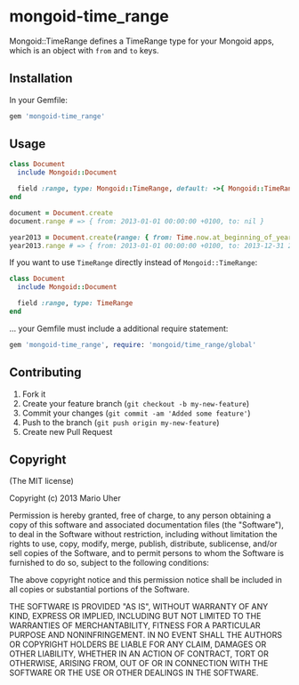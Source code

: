 # mongoid-time_range

Mongoid::TimeRange defines a TimeRange type for your Mongoid apps, which is an object with `from` and `to` keys.

## Installation

In your Gemfile:

```ruby
gem 'mongoid-time_range'
```

## Usage

```ruby
class Document
  include Mongoid::Document

  field :range, type: Mongoid::TimeRange, default: ->{ Mongoid::TimeRange.new }
end
```

```ruby
document = Document.create
document.range # => { from: 2013-01-01 00:00:00 +0100, to: nil }

year2013 = Document.create(range: { from: Time.now.at_beginning_of_year, to: Time.now.end_of_year })
year2013.range # => { from: 2013-01-01 00:00:00 +0100, to: 2013-12-31 23:59:59 +0100 }
```

If you want to use `TimeRange` directly instead of `Mongoid::TimeRange`:

```ruby
class Document
  include Mongoid::Document

  field :range, type: TimeRange
end
```

… your Gemfile must include a additional require statement:

```ruby
gem 'mongoid-time_range', require: 'mongoid/time_range/global'
```

## Contributing

1. Fork it
2. Create your feature branch (`git checkout -b my-new-feature`)
3. Commit your changes (`git commit -am 'Added some feature'`)
4. Push to the branch (`git push origin my-new-feature`)
5. Create new Pull Request

## Copyright

(The MIT license)

Copyright (c) 2013 Mario Uher

Permission is hereby granted, free of charge, to any person obtaining
a copy of this software and associated documentation files (the
"Software"), to deal in the Software without restriction, including
without limitation the rights to use, copy, modify, merge, publish,
distribute, sublicense, and/or sell copies of the Software, and to
permit persons to whom the Software is furnished to do so, subject to
the following conditions:

The above copyright notice and this permission notice shall be
included in all copies or substantial portions of the Software.

THE SOFTWARE IS PROVIDED "AS IS", WITHOUT WARRANTY OF ANY KIND,
EXPRESS OR IMPLIED, INCLUDING BUT NOT LIMITED TO THE WARRANTIES OF
MERCHANTABILITY, FITNESS FOR A PARTICULAR PURPOSE AND
NONINFRINGEMENT. IN NO EVENT SHALL THE AUTHORS OR COPYRIGHT HOLDERS BE
LIABLE FOR ANY CLAIM, DAMAGES OR OTHER LIABILITY, WHETHER IN AN ACTION
OF CONTRACT, TORT OR OTHERWISE, ARISING FROM, OUT OF OR IN CONNECTION
WITH THE SOFTWARE OR THE USE OR OTHER DEALINGS IN THE SOFTWARE.
